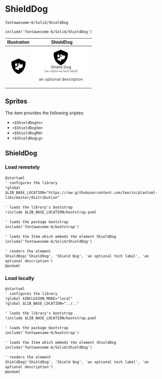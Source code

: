 # ShieldDog


```text
fontawesome-6/Solid/ShieldDog
```

```text
include('fontawesome-6/Solid/ShieldDog')
```



| Illustration | ShieldDog |
| :---: | :---: |
| ![illustration for Illustration](../../fontawesome-6/Solid/ShieldDog.png) | ![illustration for ShieldDog](../../fontawesome-6/Solid/ShieldDog.Local.png) |



## Sprites
The item provides the following sriptes:

- `<$ShieldDogXs>`
- `<$ShieldDogSm>`
- `<$ShieldDogMd>`
- `<$ShieldDogLg>`





## ShieldDog

### Load remotely
```plantuml
@startuml
' configures the library
!global $LIB_BASE_LOCATION="https://raw.githubusercontent.com/tmorin/plantuml-libs/master/distribution"

' loads the library's bootstrap
!include $LIB_BASE_LOCATION/bootstrap.puml

' loads the package bootstrap
include('fontawesome-6/bootstrap')

' loads the Item which embeds the element ShieldDog
include('fontawesome-6/Solid/ShieldDog')

' renders the element
ShieldDog('ShieldDog', 'Shield Dog', 'an optional tech label', 'an optional description')
@enduml
```

### Load locally
```plantuml
@startuml
' configures the library
!global $INCLUSION_MODE="local"
!global $LIB_BASE_LOCATION="../.."

' loads the library's bootstrap
!include $LIB_BASE_LOCATION/bootstrap.puml

' loads the package bootstrap
include('fontawesome-6/bootstrap')

' loads the Item which embeds the element ShieldDog
include('fontawesome-6/Solid/ShieldDog')

' renders the element
ShieldDog('ShieldDog', 'Shield Dog', 'an optional tech label', 'an optional description')
@enduml
```

